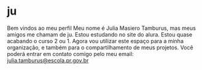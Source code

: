 # ju
Bem vindos ao meu perfil 
Meu nome é Julia Masiero Tamburus, mas meus amigos me chamam de ju.
Estou estudando no site do alura. Estou quase acabando o curso 2 ou 1.
Agora vou utilizar este espaço para a minha organizaçâo, e também para o compartilhamento de meus projetos.
Você poderá entrar em contato comigo pelo meu email: julia.tamburus@escola.pr.gov.br 
